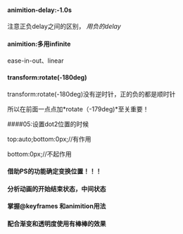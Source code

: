 #### animition-delay:-1.0s

注意正负delay之间的区别， *用负的delay*

#### animition:多用infinite 

ease-in-out、linear

#### **transform:rotate(-180deg)**

transform:rotate(-180deg)没有逆时针，正的负的都是顺时针

所以在前面一点点加*rotate（-179deg)*至关重要！

####05:设置dot2位置的时候

top:auto;bottom:0px;//有作用

bottom:0px;//不起作用

#### **借助PS的功能确定变换位置！！！** 

#### 分析动画的开始结束状态，中间状态

#### 掌握@keyframes 和animition用法

#### 配合渐变和透明度使用有棒棒的效果



